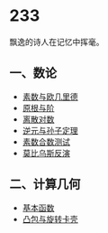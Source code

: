 233
======

飘逸的诗人在记忆中挥毫。
## 一、数论
* <a href="https://github.com/KingJoySaiy/R.O.D./blob/master/Number Theory/素数与欧几里德.md">素数与欧几里德</a><br>
* <a href="https://github.com/KingJoySaiy/R.O.D./blob/master/Number Theory/原根与阶.md">原根与阶</a><br>
* <a href="https://github.com/KingJoySaiy/R.O.D./blob/master/Number Theory/离散对数.md">离散对数</a><br>
* <a href="https://github.com/KingJoySaiy/R.O.D./blob/master/Number Theory/逆元与孙子定理.md">逆元与孙子定理</a><br>
* <a href="https://github.com/KingJoySaiy/R.O.D./blob/master/Number Theory/素数合数测试.md">素数合数测试</a><br>
* <a href="https://github.com/KingJoySaiy/R.O.D./blob/master/Number Theory/莫比乌斯反演.md">莫比乌斯反演</a><br>
## 二、计算几何
* <a href="https://github.com/KingJoySaiy/R.O.D./tree/master/Computational Geometry/基本函数">基本函数</a><br>
* <a href="https://github.com/KingJoySaiy/R.O.D./blob/master/Computational Geometry/凸包与旋转卡壳.md">凸包与旋转卡壳</a><br>